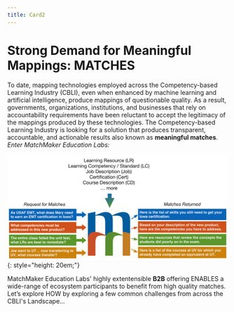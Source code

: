 ```yaml
---
title: Card2
---
```

# Strong Demand for Meaningful Mappings: MATCHES

To date, mapping technologies employed across the Competency-based Learning Industry (CBLI), even when enhanced by machine learning and artificial intelligence, produce mappings of questionable quality. As a result, governments, organizations, institutions, and businesses that rely on accountability requirements have been reluctant to accept the legitimacy of the mappings produced by these technologies. The Competency-based Learning Industry is looking for a solution that produces transparent, accountable, and actionable results also known as **meaningful matches**. *Enter MatchMaker Education Labs:*

![MatchMaker Function Diagram](/mmassets/MM-Simple.svg){: style="height: 20em;"}

MatchMaker Education Labs' highly extentensible **B2B** offering ENABLES a wide-range of ecosystem participants to benefit from high quality matches. Let’s explore HOW by exploring a few common challenges from across the CBLI's Landscape…